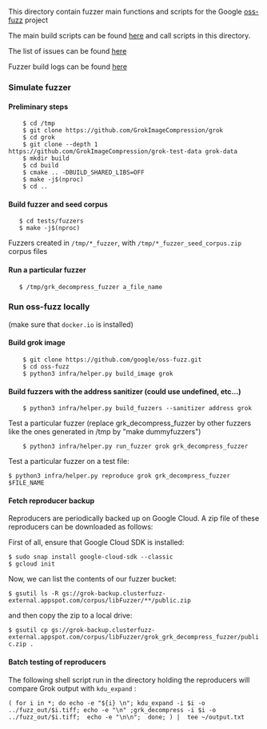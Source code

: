 This directory contain fuzzer main functions and scripts for the
Google [oss-fuzz](https://github.com/google/oss-fuzz/) project

The main build scripts can be found [here](https://github.com/google/oss-fuzz/tree/master/projects/grok)
and call scripts in this directory.

The list of issues can be found [here](https://bugs.chromium.org/p/oss-fuzz/issues/list?q=grok)

Fuzzer build logs can be found [here](https://oss-fuzz-build-logs.storage.googleapis.com/index.html#grok)


### Simulate fuzzer

#### Preliminary steps

```   
    $ cd /tmp
    $ git clone https://github.com/GrokImageCompression/grok
    $ cd grok
    $ git clone --depth 1 https://github.com/GrokImageCompression/grok-test-data grok-data
    $ mkdir build
    $ cd build
    $ cmake .. -DBUILD_SHARED_LIBS=OFF
    $ make -j$(nproc)
    $ cd ..
```

#### Build fuzzer and seed corpus

 ```  
    $ cd tests/fuzzers
    $ make -j$(nproc)
```

Fuzzers created in `/tmp/*_fuzzer`, with `/tmp/*_fuzzer_seed_corpus.zip` corpus files

#### Run a particular fuzzer

 ```
    $ /tmp/grk_decompress_fuzzer a_file_name
```

### Run oss-fuzz locally

(make sure that `docker.io` is installed)

#### Build grok image

```
    $ git clone https://github.com/google/oss-fuzz.git
    $ cd oss-fuzz
    $ python3 infra/helper.py build_image grok
```

#### Build fuzzers with the address sanitizer (could use undefined, etc...)

```  
    $ python3 infra/helper.py build_fuzzers --sanitizer address grok
```

Test a particular fuzzer (replace grk_decompress_fuzzer by other fuzzers
like the ones generated in /tmp by "make dummyfuzzers")

```  
    $ python3 infra/helper.py run_fuzzer grok grk_decompress_fuzzer
```

Test a particular fuzzer on a test file:

```  
$ python3 infra/helper.py reproduce grok grk_decompress_fuzzer $FILE_NAME
```

#### Fetch reproducer backup

Reproducers are periodically backed up on Google Cloud. 
A zip file of these reproducers can be downloaded as follows:

First of all, ensure that Google Cloud SDK is installed:

```
$ sudo snap install google-cloud-sdk --classic
$ gcloud init
```

Now, we can list the contents of our fuzzer bucket:

`$ gsutil ls -R gs://grok-backup.clusterfuzz-external.appspot.com/corpus/libFuzzer/**/public.zip`

and then copy the zip to a local drive:

`$ gsutil cp gs://grok-backup.clusterfuzz-external.appspot.com/corpus/libFuzzer/grok_grk_decompress_fuzzer/public.zip .`

#### Batch testing of reproducers

The following shell script run in the directory holding the reproducers will compare Grok output with `kdu_expand` :

```
( for i in *; do echo -e "${i} \n"; kdu_expand -i $i -o ../fuzz_out/$i.tiff; echo -e "\n" ;grk_decompress -i $i -o ../fuzz_out/$i.tiff;  echo -e "\n\n";  done; ) |  tee ~/output.txt
```




